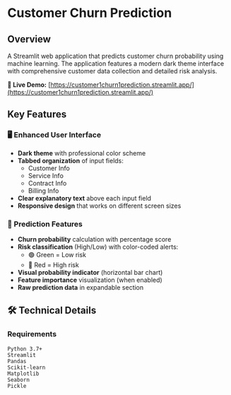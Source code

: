 # Customer Churn Prediction 

## Overview  
A Streamlit web application that predicts customer churn probability using machine learning. The application features a modern dark theme interface with comprehensive customer data collection and detailed risk analysis.  

**📌 Live Demo:** [https://customer1churn1prediction.streamlit.app/](https://customer1churn1prediction.streamlit.app/)  

## Key Features  

### 🖥️ Enhanced User Interface  
- **Dark theme** with professional color scheme  
- **Tabbed organization** of input fields:  
  - Customer Info  
  - Service Info  
  - Contract Info  
  - Billing Info  
- **Clear explanatory text** above each input field  
- **Responsive design** that works on different screen sizes  

### 🔮 Prediction Features  
- **Churn probability** calculation with percentage score  
- **Risk classification** (High/Low) with color-coded alerts:  
  - 🟢 Green = Low risk  
  - 🔴 Red = High risk  
- **Visual probability indicator** (horizontal bar chart)  
- **Feature importance** visualization (when enabled)  
- **Raw prediction data** in expandable section  

## 🛠️ Technical Details  

### Requirements  
```
Python 3.7+
Streamlit
Pandas
Scikit-learn
Matplotlib
Seaborn
Pickle
```

